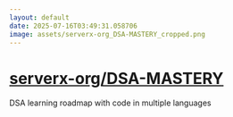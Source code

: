 ```yaml
---
layout: default
date: 2025-07-16T03:49:31.058706
image: assets/serverx-org_DSA-MASTERY_cropped.png
---
```


# [serverx-org/DSA-MASTERY](https://github.com/serverx-org/DSA-MASTERY)

DSA learning roadmap with code in multiple languages

